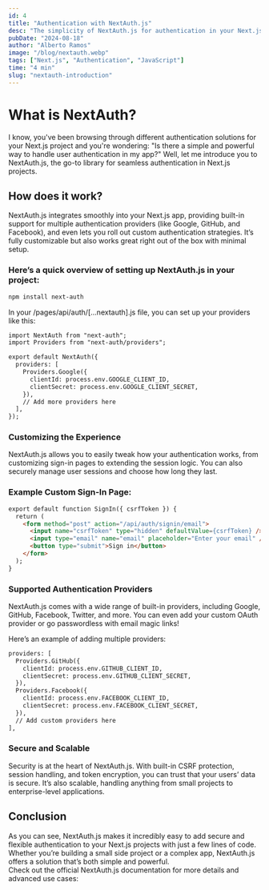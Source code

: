 ```yaml
---
id: 4
title: "Authentication with NextAuth.js"
desc: "The simplicity of NextAuth.js for authentication in your Next.js projects."
pubDate: "2024-08-18"
author: "Alberto Ramos"
image: "/blog/nextauth.webp"
tags: ["Next.js", "Authentication", "JavaScript"]
time: "4 min"
slug: "nextauth-introduction"
---
```


# What is NextAuth?
I know, you've been browsing through different authentication solutions for your Next.js project and you're wondering: "Is there a simple and powerful way to handle user authentication in my app?"
Well, let me introduce you to NextAuth.js, the go-to library for seamless authentication in Next.js projects.

## How does it work?
NextAuth.js integrates smoothly into your Next.js app, providing built-in support for multiple authentication providers (like Google, GitHub, and Facebook), and even lets you roll out custom authentication strategies. It’s fully customizable but also works great right out of the box with minimal setup.

### Here’s a quick overview of setting up NextAuth.js in your project:


```html
npm install next-auth
```

In your /pages/api/auth/[...nextauth].js file, you can set up your providers like this:

```html
import NextAuth from "next-auth";
import Providers from "next-auth/providers";

export default NextAuth({
  providers: [
    Providers.Google({
      clientId: process.env.GOOGLE_CLIENT_ID,
      clientSecret: process.env.GOOGLE_CLIENT_SECRET,
    }),
    // Add more providers here
  ],
});
```

### Customizing the Experience
NextAuth.js allows you to easily tweak how your authentication works, from customizing sign-in pages to extending the session logic. You can also securely manage user sessions and choose how long they last.

### Example Custom Sign-In Page:

```html
export default function SignIn({ csrfToken }) {
  return (
    <form method="post" action="/api/auth/signin/email">
      <input name="csrfToken" type="hidden" defaultValue={csrfToken} />
      <input type="email" name="email" placeholder="Enter your email" />
      <button type="submit">Sign in</button>
    </form>
  );
}
```

### Supported Authentication Providers
NextAuth.js comes with a wide range of built-in providers, including Google, GitHub, Facebook, Twitter, and more. You can even add your custom OAuth provider or go passwordless with email magic links!

Here’s an example of adding multiple providers:

```html
providers: [
  Providers.GitHub({
    clientId: process.env.GITHUB_CLIENT_ID,
    clientSecret: process.env.GITHUB_CLIENT_SECRET,
  }),
  Providers.Facebook({
    clientId: process.env.FACEBOOK_CLIENT_ID,
    clientSecret: process.env.FACEBOOK_CLIENT_SECRET,
  }),
  // Add custom providers here
],

```

### Secure and Scalable
Security is at the heart of NextAuth.js. With built-in CSRF protection, session handling, and token encryption, you can trust that your users’ data is secure. It’s also scalable, handling anything from small projects to enterprise-level applications.

## Conclusion
As you can see, NextAuth.js makes it incredibly easy to add secure and flexible authentication to your Next.js projects with just a few lines of code. Whether you’re building a small side project or a complex app, NextAuth.js offers a solution that’s both simple and powerful.
<br>
Check out the official NextAuth.js documentation for more details and advanced use cases:
<br>
